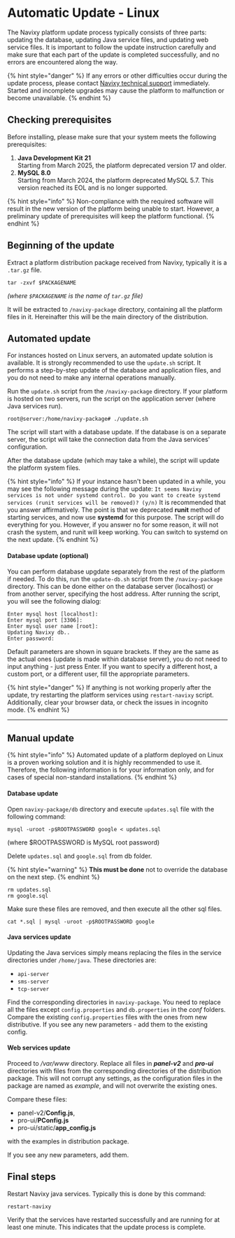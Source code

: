 # Automatic Update - Linux

The Navixy platform update process typically consists of three parts: updating the database, updating Java service files, and updating web service files. It is important to follow the update instruction carefully and make sure that each part of the update is completed successfully, and no errors are encountered along the way.

{% hint style="danger" %}
If any errors or other difficulties occur during the update process, please contact [Navixy technical support](mailto:support@navixy.com) immediately. Started and incomplete upgrades may cause the platform to malfunction or become unavailable.
{% endhint %}

## Checking prerequisites

Before installing, please make sure that your system meets the following prerequisites:

1. **Java Development Kit 21**\
   Starting from March 2025, the platform deprecated version 17 and older.
2. **MySQL 8.0**\
   Starting from March 2024, the platform deprecated MySQL 5.7. This version reached its EOL and is no longer supported.

{% hint style="info" %}
Non-compliance with the required software will result in the new version of the platform being unable to start. However, a preliminary update of prerequisites will keep the platform functional.
{% endhint %}

## Beginning of the update

Extract a platform distribution package received from Navixy, typically it is a `.tar.gz` file.

```
tar -zxvf $PACKAGENAME
```

_(where `$PACKAGENAME` is the name of `tar.gz` file)_

It will be extracted to `/navixy-package` directory, containing all the platform files in it. Hereinafter this will be the main directory of the distribution.

## Automated update

For instances hosted on Linux servers, an automated update solution is available. It is strongly recommended to use the `update.sh` script. It performs a step-by-step update of the database and application files, and you do not need to make any internal operations manually.

Run the `update.sh` script from the `/navixy-package` directory. If your platform is hosted on two servers, run the script on the application server (where Java services run).

```
root@server:/home/navixy-package# ./update.sh
```

The script will start with a database update. If the database is on a separate server, the script will take the connection data from the Java services' configuration.

After the database update (which may take a while), the script will update the platform system files.

{% hint style="info" %}
If your instance hasn't been updated in a while, you may see the following message during the update: `It seems Navixy services is not under systemd control. Do you want to create systemd services (runit services will be removed)? (y/n)` It is recommended that you answer affirmatively. The point is that we deprecated **runit** method of starting services, and now use **systemd** for this purpose. The script will do everything for you. However, if you answer no for some reason, it will not crash the system, and runit will keep working. You can switch to systemd on the next update.
{% endhint %}

#### Database update (optional)

You can perform database upgdate separately from the rest of the platform if needed. To do this, run the `update-db.sh` script from the `/navixy-package` directory. This can be done either on the database server (localhost) or from another server, specifying the host address. After running the script, you will see the following dialog:

```
Enter mysql host [localhost]:
Enter mysql port [3306]:
Enter mysql user name [root]:
Updating Navixy db..
Enter password:
```

Default parameters are shown in square brackets. If they are the same as the actual ones (update is made within database server), you do not need to input anything - just press Enter. If you want to specify a different host, a custom port, or a different user, fill the appropriate parameters.

{% hint style="danger" %}
If anything is not working properly after the update, try restarting the platform services using `restart-navixy` script. Additionally, clear your browser data, or check the issues in incognito mode.
{% endhint %}

***

## Manual update

{% hint style="info" %}
Automated update of a platform deployed on Linux is a proven working solution and it is highly recommended to use it. Therefore, the following information is for your information only, and for cases of special non-standard installations.
{% endhint %}

#### Database update

Open `navixy-package/db` directory and execute `updates.sql` file with the following command:

```
mysql -uroot -p$ROOTPASSWORD google < updates.sql
```

(where $ROOTPASSWORD is MySQL root password)

Delete `updates.sql` and `google.sql` from db folder.

{% hint style="warning" %}
**This must be done** not to override the database on the next step.
{% endhint %}

```
rm updates.sql
rm google.sql
```

Make sure these files are removed, and then execute all the other sql files.

```
cat *.sql | mysql -uroot -p$ROOTPASSWORD google
```

#### **Java services update**

Updating the Java services simply means replacing the files in the service directories under `/home/java`. These directories are:

* `api-server`
* `sms-server`
* `tcp-server`

Find the corresponding directories in `navixy-package`. You need to replace all the files except `config.properties` and `db.properties` in the _conf_ folders. Compare the existing `config.properties` files with the ones from new distributive. If you see any new parameters - add them to the existing config.

#### Web services update

Proceed to _/var/www_ directory. Replace all files in _**panel-v2**_ and _**pro-ui**_ directories with files from the corresponding directories of the distribution package. This will not corrupt any settings, as the configuration files in the package are named as _example_, and will not overwrite the existing ones.

Compare these files:

* panel-v2/**Config.js**,
* pro-ui/**PConfig.js**
* pro-ui/static/**app\_config.js**

with the examples in distribution package.

If you see any new parameters, add them.

## Final steps

Restart Navixy java services. Typically this is done by this command:

```
restart-navixy
```

Verify that the services have restarted successfully and are running for at least one minute. This indicates that the update process is complete.
